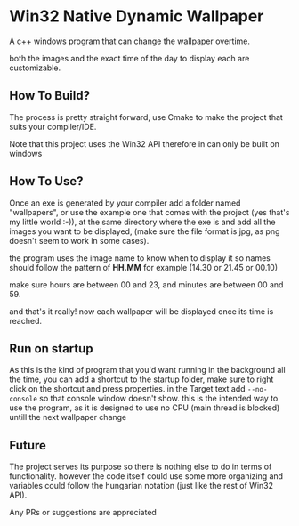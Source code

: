 # Win32 Native Dynamic Wallpaper
A c++ windows program that can change the wallpaper overtime.

both the images and the exact time of the day to display each are customizable.

## How To Build?
The process is pretty straight forward, use Cmake to make the project that suits your compiler/IDE. 

Note that this project uses the Win32 API therefore in can only be built on windows

## How To Use?
Once an exe is generated by your compiler add a folder named "wallpapers", or use the example one that comes with the project (yes that's my little world :-)), at the same directory where the exe is and add all the images you want to be displayed, (make sure the file format is jpg, as png doesn't seem to work in some cases).

the program uses the image name to know when to display it
so names should follow the pattern of **HH.MM** for example (14.30 or 21.45 or 00.10)

make sure hours are between 00 and 23, and minutes are between 00 and 59.

and that's it really! now each wallpaper will be displayed once its time is reached.

## Run on startup
As this is the kind of program that you'd want running in the background all the time, you can add a shortcut to the startup folder,
make sure to right click on the shortcut and press properties. in the Target text add `--no-console` so that console window doesn't show.
this is the intended way to use the program, as it is designed to use no CPU (main thread is blocked) untill the next wallpaper change

## Future
The project serves its purpose so there is nothing else to do in terms of functionality. however the code itself could use some more organizing and variables could follow the hungarian notation (just like the rest of Win32 API).

Any PRs or suggestions are appreciated 